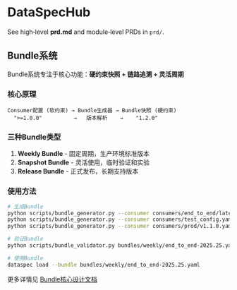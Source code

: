 # DataSpecHub

See high‑level **prd.md** and module‑level PRDs in `prd/`.

## Bundle系统

Bundle系统专注于核心功能：**硬约束快照 + 链路追溯 + 灵活周期**

### 核心原理
```
Consumer配置 (软约束) → Bundle生成器 → Bundle快照 (硬约束)
  ">=1.0.0"          →   版本解析    →    "1.2.0"
```

### 三种Bundle类型

1. **Weekly Bundle** - 固定周期，生产环境标准版本
2. **Snapshot Bundle** - 灵活使用，临时验证和实验
3. **Release Bundle** - 正式发布，长期支持版本

### 使用方法

```bash
# 生成Bundle
python scripts/bundle_generator.py --consumer consumers/end_to_end/latest.yaml --type weekly
python scripts/bundle_generator.py --consumer consumers/test_config.yaml --type snapshot  
python scripts/bundle_generator.py --consumer consumers/prod/v1.1.0.yaml --type release

# 验证Bundle
python scripts/bundle_validator.py bundles/weekly/end_to_end-2025.25.yaml

# 使用Bundle
dataspec load --bundle bundles/weekly/end_to_end-2025.25.yaml
```

更多详情见 [Bundle核心设计文档](docs/BUNDLE_CORE_DESIGN.md)
